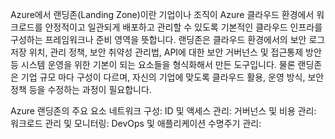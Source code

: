 Azure에서 랜딩존(Landing Zone)이란 기업이나 조직이 Azure 클라우드 환경에서 워크로드를 안정적이고 일관되게 배포하고 관리할 수 있도록 기본적인 클라우드 인프라를 구성하는 프레임워크나 준비 영역을 뜻합니다.
랜딩존은 클라우드 환경에서의 보안 로그 저장 위치, 관리 정책, 보안 취약성 관리법, API에 대한 보안 거버넌스 및 접근통제 방안 등 시스템 운영을 위한 기본이 되는 요소들을 형식화해서 만든 도구입니다. 물론 랜딩존은 기업 규모 마다 구성이 다르며, 자신의 기업에 맞도록 클라우드 활용, 운영 방식, 보안 정책 등을 수정하는 과정이 필요합니다.

Azure 랜딩존의 주요 요소
네트워크 구성:
ID 및 액세스 관리:
거버넌스 및 비용 관리:
워크로드 관리 및 모니터링:
DevOps 및 애플리케이션 수명주기 관리:
